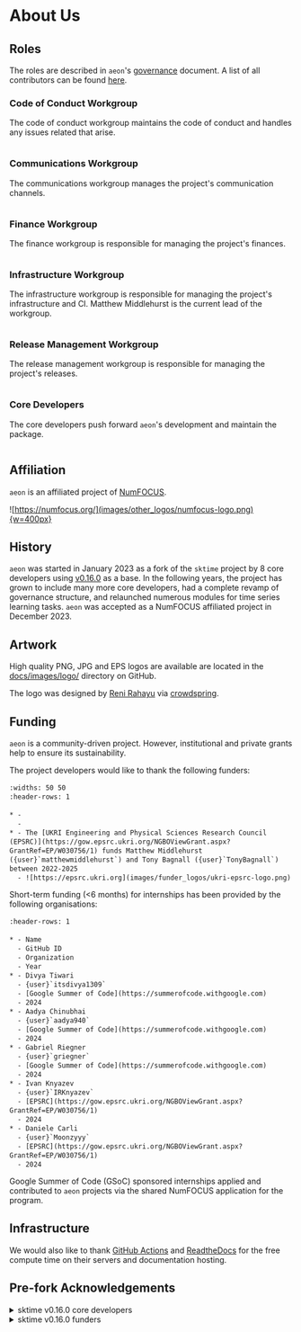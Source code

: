 # About Us

## Roles

The roles are described in `aeon`'s [governance](governance.md) document.
A list of all contributors can be found [here](contributors.md).

### Code of Conduct Workgroup

The code of conduct workgroup maintains the code of conduct and handles any
issues related that arise.

```{include} about/code_of_conduct_workgroup.md
```

### Communications Workgroup

The communications workgroup manages the project's communication channels.

```{include} about/communications_workgroup.md
```

### Finance Workgroup

The finance workgroup is responsible for managing the project's finances.

```{include} about/finance_workgroup.md
```

### Infrastructure Workgroup

The infrastructure workgroup is responsible for managing the project's infrastructure
and CI. Matthew Middlehurst is the current lead of the workgroup.

```{include} about/infrastructure_workgroup.md
```

### Release Management Workgroup

The release management workgroup is responsible for managing the project's releases.

```{include} about/release_management_workgroup.md
```

### Core Developers

The core developers push forward `aeon`'s development and maintain the package.

```{include} about/core_developers.md
```

## Affiliation

`aeon` is an affiliated project of [NumFOCUS](https://numfocus.org/).

![https://numfocus.org/](images/other_logos/numfocus-logo.png){w=400px}

## History

`aeon` was started in January 2023 as a fork of the `sktime` project by 8 core
developers using [v0.16.0](https://github.com/aeon-toolkit/aeon/releases/tag/sktime-v0.16.0)
as a base. In the following years, the project has grown to include many more core
developers, had a complete revamp of governance structure, and relaunched numerous
modules for time series learning tasks. `aeon` was accepted as a NumFOCUS affiliated
project in December 2023.

## Artwork

High quality PNG, JPG and EPS logos are available are located in the
[docs/images/logo/](https://github.com/aeon-toolkit/aeon/tree/main/docs/images/logo/)
directory on GitHub.

The logo was designed by [Reni Rahayu](https://www.instagram.com/kojodesignandco/) via
[crowdspring](https://www.crowdspring.com/).

## Funding

`aeon` is a community-driven project. However, institutional and private grants help to
ensure its sustainability.

The project developers would like to thank the following funders:

```{list-table}
:widths: 50 50
:header-rows: 1

* -
  -
* - The [UKRI Engineering and Physical Sciences Research Council (EPSRC)](https://gow.epsrc.ukri.org/NGBOViewGrant.aspx?GrantRef=EP/W030756/1) funds Matthew Middlehurst ({user}`matthewmiddlehurst`) and Tony Bagnall ({user}`TonyBagnall`) between 2022-2025
  - ![https://epsrc.ukri.org](images/funder_logos/ukri-epsrc-logo.png)
```

Short-term funding (<6 months) for internships has been provided by the following
organisations:

```{list-table}
:header-rows: 1

* - Name
  - GitHub ID
  - Organization
  - Year
* - Divya Tiwari
  - {user}`itsdivya1309`
  - [Google Summer of Code](https://summerofcode.withgoogle.com)
  - 2024
* - Aadya Chinubhai
  - {user}`aadya940`
  - [Google Summer of Code](https://summerofcode.withgoogle.com)
  - 2024
* - Gabriel Riegner
  - {user}`griegner`
  - [Google Summer of Code](https://summerofcode.withgoogle.com)
  - 2024
* - Ivan Knyazev
  - {user}`IRKnyazev`
  - [EPSRC](https://gow.epsrc.ukri.org/NGBOViewGrant.aspx?GrantRef=EP/W030756/1)
  - 2024
* - Daniele Carli
  - {user}`Moonzyyy`
  - [EPSRC](https://gow.epsrc.ukri.org/NGBOViewGrant.aspx?GrantRef=EP/W030756/1)
  - 2024
```

Google Summer of Code (GSoC) sponsored internships applied and contributed to `aeon`
projects via the shared NumFOCUS application for the program.

## Infrastructure

We would also like to thank [GitHub Actions](https://github.com/features/actions)
and [ReadtheDocs](https://readthedocs.org) for the free compute time on their servers
and documentation hosting.


## Pre-fork Acknowledgements

<details><summary>sktime v0.16.0 core developers</summary>
<p>

The following listed contributors were part of the `sktime` core developer team at some
point prior to the split of the project.

- {user}`abostrom`
- {user}`ayushmaanseth`
- {user}`goastler`
- {user}`hyang1996`
- {user}`james-large`
- {user}`jasonlines`
- {user}`matteogales`
- {user}`prockenschaub`
- {user}`sajaysurya`
- {user}`fkiraly`
- {user}`mloning`
- {user}`miraep8`
- {user}`rnkuhns`
- {user}`achieveordie`
- {user}`khrapovs`
- {user}`SveaMeyer13`
- {user}`lovkush-a`
- {user}`freddyaboulton`
- {user}`danbartl`
- {user}`big-o`

</p>
</details>

<details><summary>sktime v0.16.0 funders</summary>
<p>

As a fork of the `sktime` project, `aeon` has benefited from funding given to `sktime`
prior to the projects split. We would like to thank the funders from before the split.

```{list-table}
:widths: 50 50
:header-rows: 1

* -
  -
* - [The Alan Turing Institute](https://turing.ac.uk) funded three months of the initial development under the [UKRI Strategic Priorities Fund](https://gow.epsrc.ukri.org/NGBOViewGrant.aspx?GrantRef=EP/T001569/1).
  - ![https://turing.ac.uk/](images/funder_logos/ati-logo.png)
* - Markus Löning’s ({user}`mloning`) contributions between 2019 and 2021 were supported by the [UKRI Economic and Social Research Council (ESRC)](https://esrc.ukri.org), the [Consumer Data Research Centre (CDRC)](https://www.cdrc.ac.uk), the Enrichment Scheme at the [The Alan Turing Institute](https://turing.ac.uk), and the JROST Rapid Response Fund, a community effort of [Invest in Open Infrastructure](https://investinopen.org).
  - ![https://esrc.ukri.org](images/funder_logos/ukri-esrc-logo.png) ![https://www.cdrc.ac.uk](images/funder_logos/cdrc-logo.png) ![https://turing.ac.uk/](images/funder_logos/ati-logo.png)
* - Mercedes-Benz AG/Daimler AG donated 2500 EUR to support the maintenance and development of `sktime` in 2021, as part of their [FOSS program](https://opensource.mercedes-benz.com).
  - ![https://opensource.mercedes-benz.com](images/funder_logos/mercedes-benz-logo.png)
```

__Sprints__

The 2019 joint `sktime`/`MLJ` development sprint was hosted by
[UCL](https://www.ucl.ac.uk) and [The Alan Turing Institute](https://turing.ac.uk).
Some participants could attend thanks to the initial funding of the
[The Alan Turing Institute](https://turing.ac.uk).

__Internships__

[Google Summer of Code (GSoC)](https://summerofcode.withgoogle.com),
[Major League Hacking](https://mlh.io) and [Outreachy](https://www.outreachy.org)
have all sponsored `sktime` internships.

The [Wellcome Trust](https://wellcome.org) sponsored one `sktime` internship as part of
Outreachy.

```{list-table}
:header-rows: 1

* - Name
  - GitHub ID
  - Organization
  - Year
* - Katie Buchhorn
  - {user}`KatieBuc`
  - Google Summer of Code
  - 2022
* - Mirae Parker
  - {user}`miraep8`
  - Google Summer of Code
  - 2022
* - Shivansh Subramanian
  - {user}`AurumnPegasus`
  - Google Summer of Code
  - 2022
* - Guzal Bulatova
  - {user}`GuzalBulatova`
  - Outreachy
  - 2021
* - Svea Marie Meyer
  - {user}`SveaMeyer13`
  - Google Summer of Code via [INCF](https://www.incf.org)
  - 2021
```

</p>
</details>
